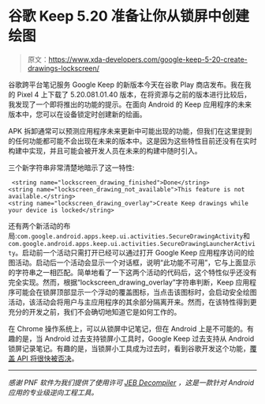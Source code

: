 # 谷歌 Keep 5.20 准备让你从锁屏中创建绘图

> 原文：<https://www.xda-developers.com/google-keep-5-20-create-drawings-lockscreen/>

谷歌跨平台笔记服务 Google Keep 的新版本今天在谷歌 Play 商店发布。我在我的 Pixel 4 上下载了 5.20.081.01.40 版本，在将资源与之前的版本进行比较后，我发现了一个即将推出的功能的提示。在面向 Android 的 Keep 应用程序的未来版本中，您可以在设备锁定时创建新的绘画。

APK 拆卸通常可以预测应用程序未来更新中可能出现的功能，但我们在这里提到的任何功能都可能不会出现在未来的版本中。这是因为这些特性目前还没有在实时构建中实现，并且可能会被开发人员在未来的构建中随时引入。

三个新字符串非常清楚地暗示了这一特性:

```
 <string name="lockscreen_drawing_finished">Done</string>
<string name="lockscreen_drawing_not_available">This feature is not available.</string>
<string name="lockscreen_drawing_overlay">Create Keep drawings while your device is locked</string> 
```

还有两个新活动的布局:`com.google.android.apps.keep.ui.activities.SecureDrawingActivity`和`com.google.android.apps.keep.ui.activities.SecureDrawingLauncherActivity`。启动前一个活动只需打开已经可以通过打开 Google Keep 应用程序访问的绘图活动。启动后一个活动会显示一个对话框，说明“此功能不可用”，它与上面显示的字符串之一相匹配。简单地看了一下这两个活动的代码后，这个特性似乎还没有完全实现。然而，根据“lockscreen_drawing_overlay”字符串判断，Keep 应用程序可能会在锁屏顶部显示一个浮动的覆盖图标，当点击该图标时，会启动安全绘图活动，该活动会将用户与主应用程序的其余部分隔离开来。然而，在该特性得到更充分的开发之前，我们不会确切地知道它是如何工作的。

在 Chrome 操作系统上，可以从锁屏中记笔记，但在 Android 上是不可能的。有趣的是，当 Android 过去支持锁屏小工具时，Google Keep 过去支持从 Android 锁屏记录笔记。有趣的是，当锁屏小工具成为过去时，看到谷歌开发这个功能，[覆盖 API 将很快被否决](https://www.xda-developers.com/android-q-system-alert-window-deprecate-bubbles/)。

* * *

*感谢 PNF 软件为我们提供了使用许可 [JEB Decompiler](https://www.pnfsoftware.com/?aid=xdadev) ，这是一款针对 Android 应用的专业级逆向工程工具。*